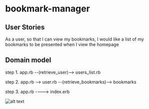 # bookmark-manager

<h2>User Stories</h2>

As a user, so that I can view my bookmarks, I would like a list of my bookmarks to be presented when I view the homepage

<h2>Domain model</h2>

step 1.     app.rb --(retrieve_user)--> users_list.rb

step 2.     app.rb --> user.rb --(retrieve_bookmarks)--> bookmarks 

step 3.     app.rb ----> index.erb


![alt text](https://github.com/ratcliffetj/bookmark-manager/blob/master/bookmark%20manager.jpg?raw=true)
